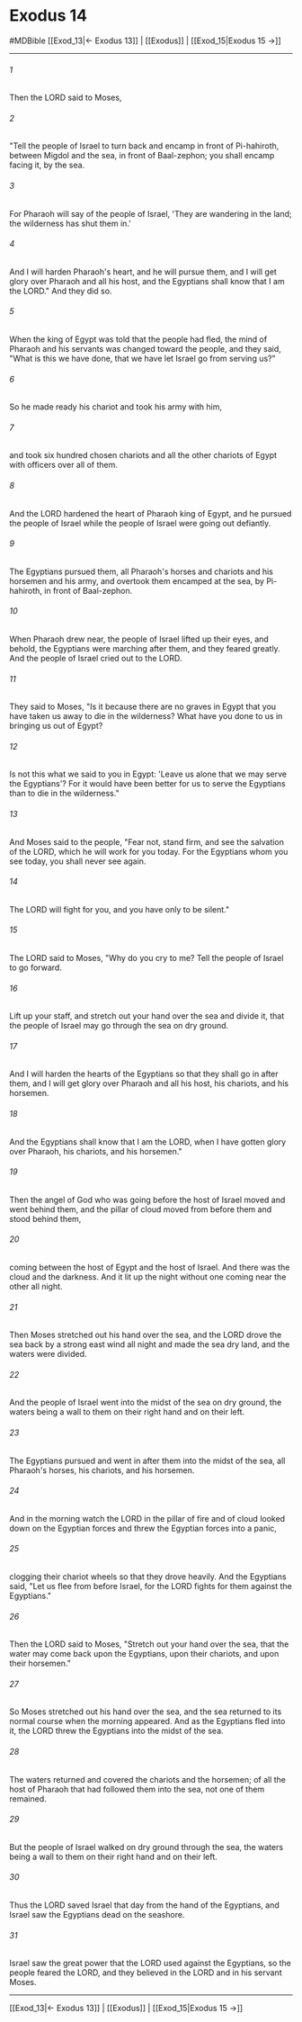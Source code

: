 # Exodus 14
#MDBible
[[Exod_13|← Exodus 13]] | [[Exodus]] | [[Exod_15|Exodus 15 →]]

***

###### 1 

Then the LORD said to Moses, 

###### 2 

"Tell the people of Israel to turn back and encamp in front of Pi-hahiroth, between Migdol and the sea, in front of Baal-zephon; you shall encamp facing it, by the sea. 

###### 3 

For Pharaoh will say of the people of Israel, 'They are wandering in the land; the wilderness has shut them in.' 

###### 4 

And I will harden Pharaoh's heart, and he will pursue them, and I will get glory over Pharaoh and all his host, and the Egyptians shall know that I am the LORD." And they did so. 

###### 5 

When the king of Egypt was told that the people had fled, the mind of Pharaoh and his servants was changed toward the people, and they said, "What is this we have done, that we have let Israel go from serving us?" 

###### 6 

So he made ready his chariot and took his army with him, 

###### 7 

and took six hundred chosen chariots and all the other chariots of Egypt with officers over all of them. 

###### 8 

And the LORD hardened the heart of Pharaoh king of Egypt, and he pursued the people of Israel while the people of Israel were going out defiantly. 

###### 9 

The Egyptians pursued them, all Pharaoh's horses and chariots and his horsemen and his army, and overtook them encamped at the sea, by Pi-hahiroth, in front of Baal-zephon. 

###### 10 

When Pharaoh drew near, the people of Israel lifted up their eyes, and behold, the Egyptians were marching after them, and they feared greatly. And the people of Israel cried out to the LORD. 

###### 11 

They said to Moses, "Is it because there are no graves in Egypt that you have taken us away to die in the wilderness? What have you done to us in bringing us out of Egypt? 

###### 12 

Is not this what we said to you in Egypt: 'Leave us alone that we may serve the Egyptians'? For it would have been better for us to serve the Egyptians than to die in the wilderness." 

###### 13 

And Moses said to the people, "Fear not, stand firm, and see the salvation of the LORD, which he will work for you today. For the Egyptians whom you see today, you shall never see again. 

###### 14 

The LORD will fight for you, and you have only to be silent." 

###### 15 

The LORD said to Moses, "Why do you cry to me? Tell the people of Israel to go forward. 

###### 16 

Lift up your staff, and stretch out your hand over the sea and divide it, that the people of Israel may go through the sea on dry ground. 

###### 17 

And I will harden the hearts of the Egyptians so that they shall go in after them, and I will get glory over Pharaoh and all his host, his chariots, and his horsemen. 

###### 18 

And the Egyptians shall know that I am the LORD, when I have gotten glory over Pharaoh, his chariots, and his horsemen." 

###### 19 

Then the angel of God who was going before the host of Israel moved and went behind them, and the pillar of cloud moved from before them and stood behind them, 

###### 20 

coming between the host of Egypt and the host of Israel. And there was the cloud and the darkness. And it lit up the night without one coming near the other all night. 

###### 21 

Then Moses stretched out his hand over the sea, and the LORD drove the sea back by a strong east wind all night and made the sea dry land, and the waters were divided. 

###### 22 

And the people of Israel went into the midst of the sea on dry ground, the waters being a wall to them on their right hand and on their left. 

###### 23 

The Egyptians pursued and went in after them into the midst of the sea, all Pharaoh's horses, his chariots, and his horsemen. 

###### 24 

And in the morning watch the LORD in the pillar of fire and of cloud looked down on the Egyptian forces and threw the Egyptian forces into a panic, 

###### 25 

clogging their chariot wheels so that they drove heavily. And the Egyptians said, "Let us flee from before Israel, for the LORD fights for them against the Egyptians." 

###### 26 

Then the LORD said to Moses, "Stretch out your hand over the sea, that the water may come back upon the Egyptians, upon their chariots, and upon their horsemen." 

###### 27 

So Moses stretched out his hand over the sea, and the sea returned to its normal course when the morning appeared. And as the Egyptians fled into it, the LORD threw the Egyptians into the midst of the sea. 

###### 28 

The waters returned and covered the chariots and the horsemen; of all the host of Pharaoh that had followed them into the sea, not one of them remained. 

###### 29 

But the people of Israel walked on dry ground through the sea, the waters being a wall to them on their right hand and on their left. 

###### 30 

Thus the LORD saved Israel that day from the hand of the Egyptians, and Israel saw the Egyptians dead on the seashore. 

###### 31 

Israel saw the great power that the LORD used against the Egyptians, so the people feared the LORD, and they believed in the LORD and in his servant Moses. 

***

[[Exod_13|← Exodus 13]] | [[Exodus]] | [[Exod_15|Exodus 15 →]]
